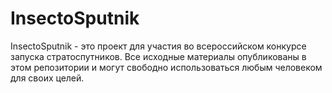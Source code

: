 # InsectoSputnik
InsectoSputnik - это проект для участия во всероссийском конкурсе запуска стратоспутников. Все исходные материалы опубликованы в этом репозитории и могут свободно использоваться любым человеком для своих целей.
